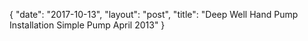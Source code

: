 {
   "date": "2017-10-13",
   "layout": "post",
   "title": "Deep Well Hand Pump Installation Simple Pump April 2013"
}

